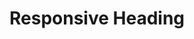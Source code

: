<!DOCTYPE html>
<html lang="en">
<head>
    <meta charset="UTF-8">
    <meta name="viewport" content="width=device-width, initial-scale=1.0">
    <title>sample</title>
    <link rel="stylesheet" href="size.css"> 
</head>
<body>
    <h1> Responsive Heading</h1>
</body>
</html>
